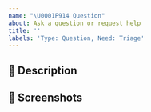 ```yaml
---
name: "\U0001F914 Question"
about: Ask a question or request help
title: ''
labels: 'Type: Question, Need: Triage'
---
```


## :book: Description

<!--
  Describe your question or request in details.
-->

## :camera_flash: Screenshots

<!--
  Add screenshots to show your question to make it easier to understand and
  give more context.

  Delete this section if not needed.
-->
